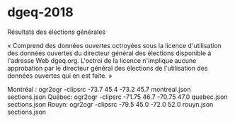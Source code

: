 # dgeq-2018
Résultats des élections générales 

« Comprend des données ouvertes octroyées sous la licence d'utilisation des données ouvertes du directeur général des élections disponible à l'adresse Web dgeq.org. L'octroi de la licence n'implique aucune approbation par le directeur général des élections de l'utilisation des données ouvertes qui en est faite. »

Montréal : ogr2ogr -clipsrc -73.7 45.4 -73.2 45.7 montreal.json sections.json
Québec:    ogr2ogr -clipsrc -71.75 46.7 -70.75 47.0 quebec.json sections.json
Rouyn:      ogr2ogr -clipsrc -79.5 45.0 -72.0 52.0 rouyn.json sections.json
